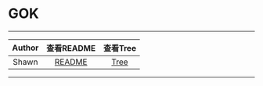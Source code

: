 # GOK
****
|Author|查看README|查看Tree|
|:------:|:-------:|:-------:|
|Shawn|[README](/README.md)|[Tree](/Tree.md)|
****
